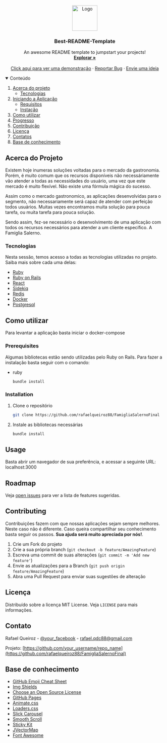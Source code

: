 <!-- Readme doc: https://github.com/othneildrew/Best-README-Template#roadmap -->

<!-- PROJECT LOGO -->
<br />
<p align="center">
  <a href="https://github.com/othneildrew/Best-README-Template">
    <img src="images/logo.png" alt="Logo" width="80" height="80">
  </a>

  <h3 align="center">Best-README-Template</h3>

  <p align="center">
    An awesome README template to jumpstart your projects!
    <br />
    <a href="https://github.com/rafaelqueiroz88/FamigliaSalernoFinal"><strong>Explorar »</strong></a>
    <br />
    <br />
    <a href="https://famigliasalernodelivery.herokuapp.com/">Click aqui para ver uma demonstração</a>
    ·
    <a href="https://github.com/rafaelqueiroz88/FamigliaSalernoFinal/issues">Reportar Bug</a>
    ·
    <a href="https://github.com/rafaelqueiroz88/FamigliaSalernoFinal/issues">Envie uma ideia</a>
  </p>
</p>

<!-- TABLE OF CONTENTS -->
<details open="open">
  <summary>Conteúdo</summary>
  <ol>
    <li>
      <a href="#about-the-project">Acerca do projeto</a>
      <ul>
        <li><a href="#built-with">Tecnologias</a></li>
      </ul>
    </li>
    <li>
      <a href="#getting-started">Iniciando a Aplicação</a>
      <ul>
        <li><a href="#prerequisites">Requisitos</a></li>
        <li><a href="#installation">Instação</a></li>
      </ul>
    </li>
    <li><a href="#usage">Como utilizar</a></li>
    <li><a href="#roadmap">Progresso</a></li>
    <li><a href="#contributing">Contribuição</a></li>
    <li><a href="#license">Licença</a></li>
    <li><a href="#contact">Contatos</a></li>
    <li><a href="#acknowledgements">Base de conhecimento</a></li>
  </ol>
</details>

<!-- ABOUT THE PROJECT -->
## Acerca do Projeto

<!-- [![Product Name Screen Shot][product-screenshot]](https://example.com) -->

Existem hoje inumeras soluções voltadas para o mercado da gastronomia. Porém, é muito comum que os recursos disponíveis não necessáriamente vão atender a todas as necessidades do usuário, uma vez que este mercado é muito flexível. Não existe uma fórmula mágica do sucesso.

Assim como o mercado gastronomico, as aplicações desenvolvidas para o segmento, não necessariamente será capaz de atender com perfeição todos usuários. Muitas vezes encontramos muita solução para pouca tarefa, ou muita tarefa para pouca solução.

Sendo assim, fez-se necessário o desenvolvimento de uma aplicação com todos os recursos necessários para atender a um cliente específico. A Famíglia Salerno.


### Tecnologias

Nesta sessão, temos acesso a todas as tecnologias utilizadas no projeto. Saiba mais sobre cada uma delas:
* [Ruby](https://rubyonrails.org/)
* [Ruby on Rails](https://www.ruby-lang.org/pt/)
* [React](https://pt-br.reactjs.org/)
* [Sidekiq](https://sidekiq.org/)
* [Redis](https://redis.io/)
* [Docker](https://www.docker.com/)
* [Postgresql](https://www.postgresql.org/)



<!-- GETTING STARTED -->
## Como utilizar

Para levantar a aplicação basta iniciar o docker-compose

### Prerequisites

Algumas bibliotecas estão sendo utilizadas pelo Ruby on Rails. Para fazer a instalação basta seguir com o comando:

* ruby
  ```sh
  bundle install
  ```

### Installation

1. Clone o repositório
   ```sh
   git clone https://github.com/rafaelqueiroz88/FamigliaSalernoFinal
   ```
2. Instale as bibliotecas necessárias
   ```sh
   bundle install
   ```


<!-- USAGE EXAMPLES -->
## Usage

Basta abrir um navegador de sua preferência, e acessar a seguinte URL: localhost:3000

<!-- _For more examples, please refer to the [Documentation](https://example.com)_ -->

<!-- ROADMAP -->
## Roadmap

Veja [open issues](https://github.com/rafaelqueiroz88/FamigliaSalernoFinal/issues) para ver a lista de features sugeridas.


<!-- CONTRIBUTING -->
## Contributing

Contribuições fazem com que nossas aplicações sejam sempre melhores. Neste caso não é diferente. Caso queira compartilhar seu conhecimento basta seguir os passos. **Sua ajuda será muito apreciada por nós!**.

1. Crie um Fork do projeto
2. Crie a sua própria branch (`git checkout -b feature/AmazingFeature`)
3. Escreva uma commit de suas alterações (`git commit -m 'Add new feature'`)
4. Envie as atualizações para a Branch (`git push origin feature/AmazingFeature`)
5. Abra uma Pull Request para enviar suas sugestões de alteração



<!-- LICENSE -->
## Licença

Distribuído sobre a licença MIT License. Veja `LICENSE` para mais informações.



<!-- CONTACT -->
## Contato

Rafael Queiroz - [@your_facebook](https://www.facebook.com/rafael.queiroz.castro/) - rafael.qdc88@gmail.com

Projeto: [https://github.com/your_username/repo_name](https://github.com/rafaelqueiroz88/FamigliaSalernoFinal)



<!-- ACKNOWLEDGEMENTS -->
## Base de conhecimento
* [GitHub Emoji Cheat Sheet](https://www.webpagefx.com/tools/emoji-cheat-sheet)
* [Img Shields](https://shields.io)
* [Choose an Open Source License](https://choosealicense.com)
* [GitHub Pages](https://pages.github.com)
* [Animate.css](https://daneden.github.io/animate.css)
* [Loaders.css](https://connoratherton.com/loaders)
* [Slick Carousel](https://kenwheeler.github.io/slick)
* [Smooth Scroll](https://github.com/cferdinandi/smooth-scroll)
* [Sticky Kit](http://leafo.net/sticky-kit)
* [JVectorMap](http://jvectormap.com)
* [Font Awesome](https://fontawesome.com)





<!-- MARKDOWN LINKS & IMAGES -->
<!-- https://www.markdownguide.org/basic-syntax/#reference-style-links -->
[contributors-shield]: https://img.shields.io/github/contributors/othneildrew/Best-README-Template.svg?style=for-the-badge
[contributors-url]: https://github.com/othneildrew/Best-README-Template/graphs/contributors
[forks-shield]: https://img.shields.io/github/forks/othneildrew/Best-README-Template.svg?style=for-the-badge
[forks-url]: https://github.com/othneildrew/Best-README-Template/network/members
[stars-shield]: https://img.shields.io/github/stars/othneildrew/Best-README-Template.svg?style=for-the-badge
[stars-url]: https://github.com/othneildrew/Best-README-Template/stargazers
[issues-shield]: https://img.shields.io/github/issues/othneildrew/Best-README-Template.svg?style=for-the-badge
[issues-url]: https://github.com/othneildrew/Best-README-Template/issues
[license-shield]: https://img.shields.io/github/license/othneildrew/Best-README-Template.svg?style=for-the-badge
[license-url]: https://github.com/othneildrew/Best-README-Template/blob/master/LICENSE.txt
[linkedin-shield]: https://img.shields.io/badge/-LinkedIn-black.svg?style=for-the-badge&logo=linkedin&colorB=555
[linkedin-url]: https://linkedin.com/in/othneildrew
[product-screenshot]: images/screenshot.png